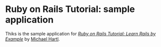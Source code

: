 # Ruby on Rails Tutorial: sample application

Thiks is the sample application for
[*Ruby on Rails Tutorial: Learn Rails by Example*](http://railstutorial.org/)
by [Michael Hartl](http://michaelhartl.com).